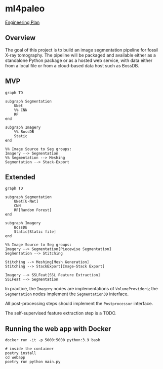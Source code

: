 # ml4paleo

[Engineering Plan](https://docs.google.com/document/d/1BuTvtSXZQfS_Un_U-ajgUmIym87JF7aQ8JJHcVwQj_M/edit?usp=sharing)

## Overview

The goal of this project is to build an image segmentation pipeline for fossil X-ray tomography. The pipeline will be packaged and available either as a standalone Python package or as a hosted web service, with data either from a local file or from a cloud-based data host such as BossDB.

## MVP

```mermaid
graph TD

subgraph Segmentation
    UNet
    %% CNN
    RF
end

subgraph Imagery
    %% BossDB
    Static
end

%% Image Source to Seg groups:
Imagery --> Segmentation
%% Segmentation --> Meshing
Segmentation --> Stack-Export
```

## Extended

```mermaid
graph TD

subgraph Segmentation
    UNet[U-Net]
    CNN
    RF[Random Forest]
end

subgraph Imagery
    BossDB
    Static[Static file]
end

%% Image Source to Seg groups:
Imagery --> Segmentation[Piecewise Segmentation]
Segmentation --> Stitching

Stitching --> Meshing[Mesh Generation]
Stitching --> StackExport[Image-Stack Export]

Imagery --> SSLFeat[SSL Feature Extraction]
SSLFeat --> Segmentation
```

In practice, the `Imagery` nodes are implementations of `VolumeProvider`s; the `Segmentation` nodes implement the `Segmentation3D` interface.

All post-processing steps should implement the `Postprocessor` interface.

The self-supervised feature extraction step is a TODO.

## Running the web app with Docker

```shell
docker run -it -p 5000:5000 python:3.9 bash

# inside the container
poetry install
cd webapp
poetry run python main.py
```
